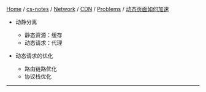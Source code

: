[Home](https://mengxianbin.github.io) /
[cs-notes](https://mengxianbin.github.io/cs-notes/site) /
[Network](https://mengxianbin.github.io/cs-notes/site/Network) /
[CDN](https://mengxianbin.github.io/cs-notes/site/Network/CDN) /
[Problems](https://mengxianbin.github.io/cs-notes/site/Network/CDN/Problems) /
[动态页面如何加速](https://mengxianbin.github.io/cs-notes/site/Network/CDN/Problems/%E5%8A%A8%E6%80%81%E9%A1%B5%E9%9D%A2%E5%A6%82%E4%BD%95%E5%8A%A0%E9%80%9F)

* 动静分离
    * 静态资源：缓存
    * 动态请求：代理

* 动态请求的优化
    * 路由链路优化
    * 协议栈优化

---
